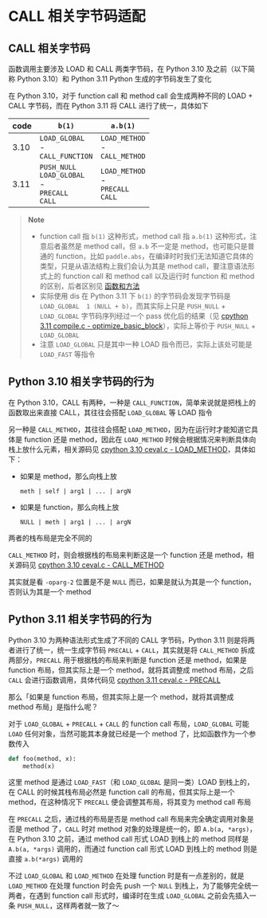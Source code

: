 # CALL 相关字节码适配

## CALL 相关字节码

函数调用主要涉及 LOAD 和 CALL 两类字节码，在 Python 3.10 及之前（以下简称 Python 3.10）和 Python 3.11 Python 生成的字节码发生了变化

在 Python 3.10，对于 function call 和 method call 会生成两种不同的 LOAD + CALL 字节码，而在 Python 3.11 将 CALL 进行了统一，具体如下

| code | `b(1)` | `a.b(1)` |
|-|-|-|
| 3.10 | `LOAD_GLOBAL` <br/> - <br/>`CALL_FUNCTION` | `LOAD_METHOD` <br/> - <br/>`CALL_METHOD` |
| 3.11 | `PUSH_NULL` <br/> `LOAD_GLOBAL` <br/> - <br/>`PRECALL` <br/> `CALL` | `LOAD_METHOD` <br/> - <br/>`PRECALL` <br/> `CALL` |

> **Note**
>
> - function call 指 `b(1)` 这种形式，method call 指 `a.b(1)` 这种形式，注意后者虽然是 method call，但 `a.b` 不一定是 method，也可能只是普通的 function，比如 `paddle.abs`，在编译时时我们无法知道它具体的类型，只是从语法结构上我们会认为其是 method call，要注意语法形式上的 function call 和 method call 以及运行时 function 和 method 的区别，后者区别见 [函数和方法](../../notes/function-and-method.md)
> - 实际使用 dis 在 Python 3.11 下 `b(1)` 的字节码会发现字节码是 `LOAD_GLOBAL  1 (NULL + b)`，而其实际上只是 `PUSH_NULL` + `LOAD_GLOBAL` 字节码序列经过一个 pass 优化后的结果（见 [cpython 3.11 compile.c - optimize_basic_block](https://github.com/python/cpython/blob/3.11/Python/compile.c#L9034-L9040)），实际上等价于 `PUSH_NULL` + `LOAD_GLOBAL`
> - 注意 `LOAD_GLOBAL` 只是其中一种 LOAD 指令而已，实际上该处可能是 `LOAD_FAST` 等指令

## Python 3.10 相关字节码的行为

在 Python 3.10，CALL 有两种，一种是 `CALL_FUNCTION`，简单来说就是把栈上的函数取出来直接 CALL，其往往会搭配 `LOAD_GLOBAL` 等 LOAD 指令

另一种是 `CALL_METHOD`，其往往会搭配 `LOAD_METHOD`，因为在运行时才能知道它具体是 function 还是 method，因此在 `LOAD_METHOD` 时候会根据情况来判断具体向栈上放什么元素，相关源码见 [cpython 3.10 ceval.c - LOAD_METHOD](https://github.com/python/cpython/blob/3.10/Python/ceval.c#L4122-L4157)，具体如下：

- 如果是 method，那么向栈上放

    ```
    meth | self | arg1 | ... | argN
    ```

- 如果是 function，那么向栈上放

    ```
    NULL | meth | arg1 | ... | argN
    ```

两者的栈布局是完全不同的

`CALL_METHOD` 时，则会根据栈的布局来判断这是一个 function 还是 method，相关源码见 [cpython 3.10 ceval.c - CALL_METHOD](https://github.com/python/cpython/blob/3.10/Python/ceval.c#L4159-L4207)

其实就是看 `-oparg-2` 位置是不是 `NULL` 而已，如果是就认为其是一个 function，否则认为其是一个 method

## Python 3.11 相关字节码的行为

Python 3.10 为两种语法形式生成了不同的 CALL 字节码，Python 3.11 则是将两者进行了统一，统一生成字节码 `PRECALL` + `CALL`，其实就是将 `CALL_METHOD` 拆成两部分，`PRECALL` 用于根据栈的布局来判断是 function 还是 method，如果是 function 布局，但其实际上是一个 method，就将其调整成 method 布局，之后 `CALL` 会进行函数调用，具体代码见 [cpython 3.11 ceval.c - PRECALL](https://github.com/python/cpython/blob/3.11/Python/ceval.c#L4657-L4701)

那么「如果是 function 布局，但其实际上是一个 method，就将其调整成 method 布局」是指什么呢？

对于 `LOAD_GLOBAL` + `PRECALL` + `CALL` 的 function call 布局，`LOAD_GLOBAL` 可能 `LOAD` 任何对象，当然可能其本身就已经是一个 method 了，比如函数作为一个参数传入

```python
def foo(method, x):
    method(x)
```

这里 method 是通过 `LOAD_FAST`（和 `LOAD_GLOBAL` 是同一类）LOAD 到栈上的，在 CALL 的时候其栈布局必然是 function call 的布局，但其实际上是一个 method，在这种情况下 `PRECALL` 便会调整其布局，将其变为 method call 布局

在 `PRECALL` 之后，通过栈的布局是否是 method call 布局来完全确定调用对象是否是 method 了，`CALL` 时对 method 对象的处理是统一的，即 `A.b(a, *args)`，在 Python 3.10 之前，通过 method call 形式 LOAD 到栈上的 method 同样是 `A.b(a, *args)` 调用的，而通过 function call 形式 LOAD 到栈上的 method 则是直接 `a.b(*args)` 调用的

不过 `LOAD_GLOBAL` 和 `LOAD_METHOD` 在处理 function 时是有一点差别的，就是 `LOAD_METHOD` 在处理 function 时会先 push 一个 `NULL` 到栈上，为了能够完全统一两者，在遇到 function call 形式时，编译时在生成 `LOAD_GLOBAL` 之前会先插入一条 `PUSH_NULL`，这样两者就一致了～

